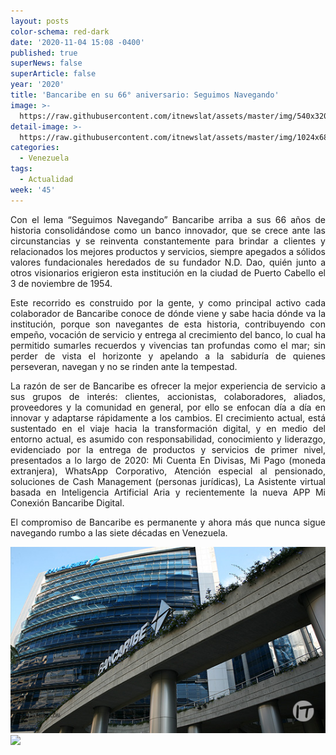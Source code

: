 ```yaml
---
layout: posts
color-schema: red-dark
date: '2020-11-04 15:08 -0400'
published: true
superNews: false
superArticle: false
year: '2020'
title: 'Bancaribe en su 66° aniversario: Seguimos Navegando'
image: >-
  https://raw.githubusercontent.com/itnewslat/assets/master/img/540x320/Bancaribe-p.jpg
detail-image: >-
  https://raw.githubusercontent.com/itnewslat/assets/master/img/1024x680/Bancaribe-g.jpg
categories:
  - Venezuela
tags:
  - Actualidad
week: '45'
---
```

<p style="text-align: justify;">Con el lema “Seguimos Navegando” Bancaribe arriba a sus 66 años de historia consolidándose como un banco innovador, que se crece ante las circunstancias y se reinventa constantemente para brindar a  clientes y relacionados los mejores productos y servicios,  siempre apegados a sólidos valores fundacionales heredados de su fundador N.D. Dao, quién junto a otros visionarios erigieron esta institución en la ciudad de Puerto Cabello el 3 de noviembre de 1954.</p>
<p style="text-align: justify;">Este recorrido es construido por la gente, y como principal activo cada colaborador de Bancaribe conoce de dónde viene y sabe hacia dónde va la institución, porque son navegantes de esta historia, contribuyendo con empeño, vocación de servicio y entrega al crecimiento del banco, lo cual ha permitido sumarles recuerdos y vivencias tan profundas como el mar;  sin perder de vista el horizonte y apelando a la sabiduría de quienes perseveran, navegan y no se rinden ante la tempestad.</p>
<p style="text-align: justify;">La  razón de ser de Bancaribe es ofrecer la mejor experiencia de servicio a sus grupos de interés: clientes, accionistas, colaboradores, aliados, proveedores y la comunidad en general,  por ello se enfocan día a día en innovar y adaptarse rápidamente a los cambios.  El crecimiento actual, está sustentado en el viaje hacia  la transformación digital, y en medio del entorno actual, es asumido con responsabilidad, conocimiento y liderazgo, evidenciado por la entrega de productos y servicios de primer nivel, presentados a lo largo de 2020: Mi Cuenta En Divisas, Mi Pago (moneda extranjera), WhatsApp Corporativo, Atención especial al pensionado, soluciones de Cash Management (personas jurídicas), La Asistente virtual basada en Inteligencia Artificial Aria y recientemente la nueva APP Mi Conexión Bancaribe Digital.</p>
<p style="text-align: justify;">El compromiso de Bancaribe es permanente y ahora más que nunca sigue navegando rumbo a las siete décadas en Venezuela.</p>

![](https://raw.githubusercontent.com/itnewslat/assets/master/img/540x320/Bancaribe-p.jpg)
<img src="https://tracker.metricool.com/c3po.jpg?hash=56f88a41e39ab42c063cc51676587a04"/>